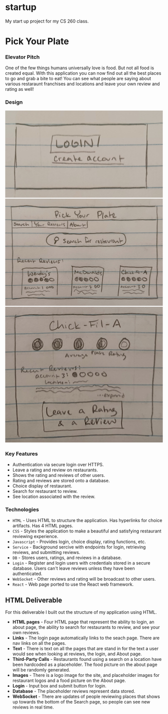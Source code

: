 # startup
My start up project for my CS 260 class.
# Pick Your Plate

### Elevator Pitch
One of the few things humans universally love is food. But not all food is created equal. With this application you can now find out all the best places to go and grab a bite to eat! You can see what people are saying about various restaraunt franchises and locations and leave your own review and rating as well!
### Design
![Startup login image](/Images/Startup%20-%20Login.jpg)
![Startup image of main page](/Images/Startup%20-%20Main.jpg)
![Startup image of page to leave review](/Images/Startup%20-%20Review.jpg)
### Key Features
- Authentication via secure login over HTTPS.
- Leave a rating and review on restaurants.
- Shows the rating and reviews of other users.
- Rating and reviews are stored onto a database.
- Choice display of restaurant.
- Search for restaurant to review.
- See location associated with the review.

### Technologies
- `HTML` - Uses HTML to structure the application. Has hyperlinks for choice artifacts. Has 4 HTML pages.
- `CSS` - Styles the application to make a beautiful and satisfying restaurant reviewing experience.
- `Javascript` - Provides login, choice display, rating functions, etc.
- `Service` - Background sercive with endpoints for login, retrieving reviews, and submitting reviews.
- `DB` - Stores users, ratings, and reviews in a database.
- `Login` - Register and login users with credentials stored in a secure database.  Users can't leave reviews unless they have been authenticated.
- `WebSocket` - Other reviews and rating will be broadcast to other users.
- `React` - Web page ported to use the React web framework.

## HTML Deliverable

For this deliverable I built out the structure of my application using HTML.

- **HTML pages** - Four HTML page that represent the ability to login, an about page, the ability to search for restaurants to review, and see your own reviews.
- **Links** - The login page automatically links to the seach page. There are nav links on all the pages.
- **Text** - There is text on all the pages that are stand in for the text a user would see when looking at reviews, the login, and About page.
- **Third-Party Calls** - Restaurants found using a search on a location have been hardcoded as a placeholder. The food picture on the about page will be randomly generated.
- **Images** - There is a logo image for the site, and placeholder images for restaurant logos and a food picture on the About page.
- **Login** - Input box and submit button for login.
- **Database** - The placeholder reviews represent data stored.
- **WebSocket** - There are updates of people reviewing places that shows up towards the bottom of the Search page, so people can see new reviews in real time.
